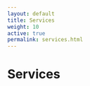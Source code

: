 ```yaml
---
layout: default
title: Services
weight: 10
active: true
permalink: services.html
---
```


# Services

